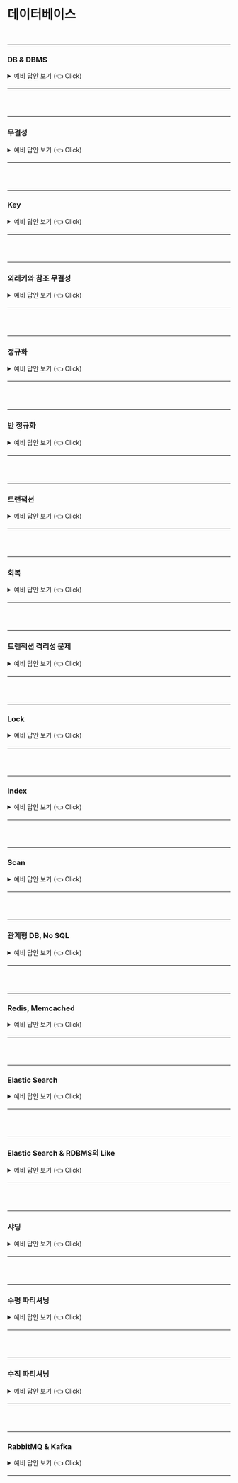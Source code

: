# 데이터베이스 



<br>

-----------------------

### DB & DBMS

<details>
   <summary> 예비 답안 보기 (👈 Click)</summary>
<br />



-----------------------

+ DB (DataBase)
  + 파일 시스템의 데이터 중복, 비 일관성, 검색 등의 문제를 해결하기 위해 구조화된 데이터 집합

+ DBMS (DataBaseManagementSystem)
  + 여러 사용자들이 DB를 사용할 수 있도록 해주는 소프트웨어

+ 스키마
  + 데이터베이스의 구조와 제약조건 등의 명세를 기술한 메타 데이터 집합



</details>

-----------------------

<br>



<br>

-----------------------

### 무결성

<details>
   <summary> 예비 답안 보기 (👈 Click)</summary>
<br />



-----------------------

+ 데이터의 정확성, 일관성을 보장하는 것
  + 정확성 : 중복과 누락없는 것
  + 일관성 : 성질이 변하지 않고 유지되는 것

+ 무결성 제약 조건 종류
  + 개체 무결성
    + 기본키는 Null일 수 없고, 하나의 값만 존재해야한다.

  + 참조 무결성
    + 외래키를 참조할 수 없는 값을 가질 수 없다. Null이나 fk만 허용한다.

  + Null 무결성
    + 특정 속성은 Null을 가질 수 없다.

  + 고유 무결성
    + 특정 속성은 중복되는 값을 가질 수 없다.

  + 키 무결성
    + 하나의 테이블에는 적어도 하나의 키가 있어야한다.

  + 도메인 무결성
    + 속성값은 해당 속성의 도메인에 속한 값이어야한다.
    + 성별 속성은 무조건 남,녀만 와야한다.



</details>

-----------------------

<br>



<br>

-----------------------

### Key

<details>
   <summary> 예비 답안 보기 (👈 Click)</summary>
<br />



-----------------------

+ 튜블플 구분할수 있는 유일한 속성
+ 종류
  + 슈퍼키 : 유일성을 만족하는 속성
  + 후보키 : 유일성과 최소성을 만족하는 속성
  + 기본키 : 후보키 중에서 선택한 속성, 특정 튜플을 유일하게 식별할수 있는 속성이며 Null을 허용하지 않는다.
  + 대체키 : 기본키를 제외한 나머지 후보키
  + 외래키 : 다른 튜플을 식별할 수 있는 속성



</details>

-----------------------

<br>



<br>

-----------------------

### 외래키와 참조 무결성

<details>
   <summary> 예비 답안 보기 (👈 Click)</summary>
<br />



-----------------------

+ 외래키는 참조 무결성을 지키기 위해 restricted, cascade와 같은 개념을 적용할 수 있다.
+ restricted
  + 수정 삭제시, 참조하고 있는 개체가 있다면 연산을 취소

+ cascade
  + 수정 삭제시, 참조하고 있는 개체도 함께 수정 또는 삭제



</details>

-----------------------

<br>



<br>

-----------------------

### 정규화

<details>
   <summary> 예비 답안 보기 (👈 Click)</summary>
<br />



-----------------------

+ 이상현상을 제거하기 위해 테이블을 분리하는 작업
+ 이상현상
  + 삽입 이상
    + 특정 데이터가 존재하지 않아 추가하고 싶은 데이터를 추가하지 못하는 현상
    + 또는 불필요한 데이터를 함께 추가해야하는 현상
    
  + 삭제 이상
    + 특정 데이터를 삭제할때 원치 않은 데이터도 삭제되는 현상
  
  + 갱신 이상
    + 데이터를 수정했는데 같은 속성이지만 다른 값을 가지는 불일치성이 생기는 현상
      + 데이터 정합성의 불일치
  
+ 종류
  + 제 1정규화
    + 모든 속성값은 원자성을 갖는다.

  + 제 2정규화
    + 제 1정규화 + 완전 함수정 종속
    + 완전 함수적 종속 : 기본키의 부분집합이 결정자이지 않는것
    + 완전 함수적 종속을 만족하지 않는 경우
      + <img width="522" alt="image" src="https://user-images.githubusercontent.com/57162257/190955012-8b677625-7b6b-4996-925e-9cc4bf1afbd5.png">
    
  + 제 3정규화
    + 제 2정규화 + 이행적 종속이 아닌것
    + 이행적 종속 : a->b, b->c 일때 a->c인것.
      + <img width="336" alt="image" src="https://user-images.githubusercontent.com/57162257/190955096-c3338e96-8768-4db9-8f2f-17892b9d5020.png">
    
  + BCNF
    + 제 3정규화 + 모든 결정자가 후보키
    + 모든 결정자가 후보키가 아닌 경우
      + <img width="406" alt="image" src="https://user-images.githubusercontent.com/57162257/190955207-b5bf4935-4e7c-4d44-b0ac-5bff61b53a6e.png">



</details>

-----------------------

<br>



<br>

-----------------------

### 반 정규화

<details>
   <summary> 예비 답안 보기 (👈 Click)</summary>
<br />



-----------------------

+ 의도적으로 정규화를 위배해 성능 향상 및 편의성을 이루는 과정
+ 시스템의 성능이 향상될 수 있지만 데이터의 일관성은 저하될 수 있다.
+ 장점
  + Join비용이 줄어들어 빠른 조회가 가능하다.
  + 조회 쿼리가 간단해진다.

+ 단점
  + 데이터의 수정, 삭제 비용이 비싸다
  + 데이터를 중복저장하여 더 많은 저장공간이 필요.



</details>

-----------------------

<br>



<br>

-----------------------

### 트랜잭션

<details>
   <summary> 예비 답안 보기 (👈 Click)</summary>
<br />



-----------------------

+ 데이터베이스의 상태를 변경하기 위한 작업 단위
+ 특징 (ACID)
  + 원자성 (Automicity)
    + 트랜잭션의 결과는 모두 반영되거나 모두 반영되지 않아야한다.

  + 일관성 (Consistency)
    + 트랜잭션의 결과로 데이터베이스의 상태가 모순되지 않아야한다.

  + 격리성 (Isolation)
    + 트랜잭션이 자원을 사용하고있다면 다른 트랜잭션의 접근을 제한하는것.

  + 지속성 (Durability)
    + 트랜잭션이 성공정으로 수행되면 결과는 데이터베이스에 영구적으로 저장된다.



</details>

-----------------------

<br>



<br>

-----------------------

### 회복

<details>
   <summary> 예비 답안 보기 (👈 Click)</summary>
<br />



-----------------------

+ 문제가 발생했을 때 Rollback이 수행되고 UNDO, REDO가 발생하여 문제가 발생되기 전 상태로 돌아가는 것
+ check point
  + 로그 파일에 체크포인트를 저장하고 문제 발생시 check point 이후에 처리된 작업들을 회복시키는 것.

+ UNDO
  + 트랜잭션이 commit되지 않은 상태에서 문제 발생시, 해당 작업이 없던 일로 처리하는 작업

+ REDO
  + 트랜잭션이 commit된 후 문제 발생시, REDO로 check poin지점으로 돌아가 저장된 로그를 통해 commit지점까지 복구하는 작업.



</details>

-----------------------

<br>



<br>

-----------------------

### 트랜잭션 격리성 문제

<details>
   <summary> 예비 답안 보기 (👈 Click)</summary>
<br />



-----------------------

+ 동시에 여러 트랜잭션이 수행 될 때 각 트랜잭션이 얼마만큼의 고립성을 가지는지 나타내는 것
+ 사용 이유
  + 동시성과 일관성을 유지하기 위함으로써, 일관성이 너무 높으면 병목 현상이 발생하여 응답이 지연되고, 동시성이 너무 높으면 데이터가 꼬일 위험이 있게 된다. 동시성과 일관성을 적절히 맞추기 위해 사용하는 방법 중 하나가 트랜잭션 격리이다.

+ 종류
  + Read UnCommited
    + 데이터를 변경한 트랜잭션의 commit, rollback 여부 상관없이 트랜잭션에게 보여주는 격리성 수준

  + Read Commited
    - commit을 수행한 트랜잭션의 결과만 조회할 수 있는 격리 수준
    - orcle의 격리 수준
    - Commit() 이후의 데이터만 읽을 수 있기 때문에 Dirty Read는 발생하지 않는다.
    - 다른 트랜잭션이 수정 중인 데이터는 Undo영역의 데이터를 읽어오고, commit()된 후의 데이터를 조회할 때는 Record영역의 데이터를 읽어 오기 때문에 Non Repetable Read와 Phantom Read 가 발생한다.
  + Repetable Read
    + 트랜잭션의 ID를 부여하여 자신 보다 낮은 ID의 트랜잭션 결과만 조회하는 격리 방식
    + MySQL의 격리 수준
    + 데이터 변경시 이전 데이터를 트랜잭션 ID와 함께 Undo영역에 저장하고 변경된 데이터는 Record 영역에 저장한다.
      + 이러한 변경 방식을 MVCC (Multiple Version Concurrency Control)이라고 한다.
        + Concurrency : 동시성
      
    + 트랜잭션 ID를 통해 Repetable Read가 발생하지 않는다.
    
  + Serializable
    + 읽기 작업과 쓰기 작업 모두 락을 걸어 다른 트랜잭션은 해당 자원에 접근할 수 없다
    + 일관성이 가장 높고 동시성이 가장 낮은 격리 수준



</details>

-----------------------

<br>



<br>

-----------------------

### Lock

<details>
   <summary> 예비 답안 보기 (👈 Click)</summary>
<br />



-----------------------

+ Lock이란 트랜잭션 처리의 순차성을 보장하기 위한 방법.
+ 종류
  + 공유 락 (S- Lock)
    + 데이터를 읽을 때 사용되는 락.
    + S-Lock이 걸려있을때 S-Lock는 동시 접근이 가능하다. 하지만 L-Lcok은 접근이 불가능하다.
    + SELECT

  + 베타 락 (Exclusive - Lock)
    + 데이터를 변경 할 때 사용되는 락
    + X-Lock이 해제될 때까지 다른 트랜잭션은 해당 자원에 접근이 불가능하다.
    + SELECT for UPDATE, UPDATE, DELETE

+ 락의 해제 타이밍
  + commit
  + rollback



</details>

-----------------------

<br>



<br>

-----------------------

### Index

<details>
   <summary> 예비 답안 보기 (👈 Click)</summary>
<br />



-----------------------

+ 추가적인 쓰기 작업과 저장 공간을 활용하여 데이터베이스의 검색 속도를 향상시키기 위한 자료구조
+ Indexing을 사용하지 않으면 조회시 Table Full Scan으로 검색 속도가 느리다.
+ Index의 컬럼 선정 기준
  + 카디널리티가 높은 컬럼 (중복도가 낮은 컬럼)
  + 이유
    + 인덱싱의 최대 효율을 내기 위해 Index로 많은 부분을 걸러내야하기 때문이다

  + Index의 복수 컬럼 선정
    + 카디널리티가 높은 순으로 선정한다.

+ 자료구조
  + 해시 테이블
    + key에 대한 해시코드를 통해 데이터를 찾아 O(1)의 시간이 걸린다.
    + 해시 테이블은 등호연산(=)일때는 효율적이지만 부등호(>,<)연산시 효율적이지 못하다.

  + B - Tree
    + Root Node, Brach Node, Leaf Node로 구성되어있다.
    + 하나의 노드에 key와 데이터가 저장되어있다.
    + 장점
      + 노드에 데이터가 저장되어있어 메모리에서 바로 데이터를 가져올 수 있다.
      + key가 정렬되어있어 부등호 연산에 효율적이다.

  + B + Tree
    + Inner Node와 Leaf Node로 구성되어있다.
    + Inner Node에 key만 정렬되서 저장되어있고 데이터는 Leaf Node에 LinkedList로 연결되어 저장되어있다.
    + 장점
      + Leaf Node가 LinkedList로 연결되어있어 선형탐색이 가능하고 부등호 연산에 효율적이다.


</details>

-----------------------

<br>



<br>

-----------------------

### Scan

<details>
   <summary> 예비 답안 보기 (👈 Click)</summary>
<br />



-----------------------

+ Table Full Scan
  + 테이블의 속한 값을 모두 읽어 원하는 값을 찾는다.

+ Index Range Scan
  + leaft node까지 수직 탐색 후, LinkedList를 이용해서 범위 탐색이 가능하다.

+ Index Full Scan
  + 모든 값을 읽지않고 Index만 읽어서 탐색할 수 있기 때문에 Table Full Scan보다 비용이 저렴하다.
  + 첫번째 leaft node까지 수직 탐색 후,  리프 노드 전체를 탐색



</details>

-----------------------

<br>



<br>

-----------------------

### 관계형 DB, No SQL

<details>
   <summary> 예비 답안 보기 (👈 Click)</summary>
<br />



-----------------------

- RDB (Relation Data Base)
  - 정해진 스키마에 따라 데이터를 테이블에 저장하는 데이터베이스
  - 데이터 구조를 보장하고 중복을 방지한다.
  - 테이블간의 연관관계를 가진다.
  - 수직적 확장이 가능하다 (성능 향상)
  - 사용
    - 관계를 맺고 있는 데이터의 수정이 빈번한 경우
    - 명확한 스키마가 데이터와 사용자에게 중요한 경우
- No SQL
  - 유연한 스키마로 데이터간의 관계없이 자유로운 형태로 데이터를 저장하는 데이터베이스
  - 수평적 확장으로 트랜픽 분산 및 대용량 처리가 가능하다.
  - 사용
    - 읽기를 많이하고 수정, 삭제가 많이 없는 경우
    - 데이터베이스를 수평적으로 확장해야 하는 경우 (막대한 양의 데이터를 다룸)


</details>

-----------------------

<br>



<br>

-----------------------

### Redis, Memcached

<details>
   <summary> 예비 답안 보기 (👈 Click)</summary>
<br />



-----------------------

+ Redis
  + In Memory 데이터베이스로  key,value 형태로 데이터를 저장하는 NoSQL이다.
  + 여러가지 자료구조(String, LinkedList, Set, Sorted Set..), 싱글스레드를 제공하고 각 자료구조는 atomic critical section을 제공한다.
+ Memcached
  + In Memory 데이터베이스로 key,value 형태로 데이터를 저장하는 NoSQL이다.
  + 시스템에서 사용되지 않는 일부 메모리를 활용할 수 있어서 성능 향상 가능
+ In Memory 데이터베이스란
  + 메인 메모리에 데이터를 저장하여 디바이스 데이터베이스보다 더 빠르게 데이터를 가져오는 데이터베이스
  + 데이터 베이스의 부하를 줄여 애플리케이션의 속도 개선을  위해 사용된다.




</details>

-----------------------

<br>



<br>

-----------------------

### Elastic Search

<details>
   <summary> 예비 답안 보기 (👈 Click)</summary>
<br />



-----------------------

+ 자바 기반의 오픈 소스 검색 엔진으로 역색인을 통해 방대한 양의 데이터를 빠르게 검색, 저장할 수 있다.
+ <img width="446" alt="image" src="https://user-images.githubusercontent.com/57162257/185732856-30c0b5c3-d2e3-4ce1-80f5-225017db987b.png">
+ 역색인
  + 텍스트를 파싱해서 단어를 분리하여 검색어 사전에 저장한다.
  + 검색어 사전에는 단어별로 Document를 가리키고 있다.
  + <img width="442" alt="image" src="https://user-images.githubusercontent.com/57162257/191022507-4fdc60bf-c064-4c49-b959-1924d587231d.png">
  
+ 구조
  + Cluster
    + Elastic Search에서 가장 큰 시스템 단위
    + 하나 이상의 Node를 가지고 있으며, Cluster끼리는 통신이 불가능하다.

  + Node
    + 하나의 단위 프로세스로써 Index 생성, 데이터 CRUD 등의 역할에 따라 노드를 나눈다.

  + Index
    + 데이터베이스와 대응하는 개념
    + Index = DataBase, Type = Table, Field = Colume, Document = Row

  + Shard
    + 샤딩을 통해 Index를 분리하여 저장한 형태
    + 스케일 아웃을 위해 index를 여러 shard로 나눈다.

  + Replica
    - Node의 손실을 대비하기 위해 shard를 여러 Node에 저장한 것.

+ 특징
  + Scale Out
    + 샤드를 통해 수평적 확장

  + 고가용성
    + 레플리카를 통해 안정성 보장

  + Schema Free
    + Json문서로 검색하기 때문에 스키마가 없다.

  + Rest Ful
    + 데이터 crud 작업은 http restful api를 사용한다.
    + SELECT = Get, Create = Put, UPDATE = Post, DELETE = Delete
      + Put으로 저장할때는 index/type/id 로 id를 제어할 수 있다.
      + Post로 저장할때는 index/type로 id 생성 제어를 넘긴다.
    + 저장 : index / type / id
    + 조건 조회 : index / _search ? age=80 등의 url search나 json파일에 쿼리를 작성해서 POST로 검색하는 방법이 있다.



</details>

-----------------------

<br>



<br>

-----------------------

### Elastic Search & RDBMS의 Like

<details>
   <summary> 예비 답안 보기 (👈 Click)</summary>
<br />



-----------------------

+ RDBMS의 Like는 전체검색으로 단순 텍스트 매칭에 대한 결과를 반환
+ Elastic Search는 전체검색이 아닌 역색인 기반으로 검색하기 때문에 빠르다.


</details>

-----------------------

<br>



<br>

-----------------------

### 샤딩

<details>
   <summary> 예비 답안 보기 (👈 Click)</summary>
<br />



-----------------------

+ 큰 테이블을 수평으로 쪼개어 다른 데이터베이스에 저장하는 방법
+ 장점
  + 데이터와 Index의 개수가 줄어들어 성능이 향상된다.

+ 단점
  + 데이터베이스 간의 통신이 많아져 비용 증가
  + 하나의 서버가 고장나면 무결성이 깨질 수 있다.



</details>

-----------------------

<br>



<br>

-----------------------

### 수평 파티셔닝

<details>
   <summary> 예비 답안 보기 (👈 Click)</summary>
<br />



-----------------------

+ 테이블을 수평으로 나누어 스키마가 동일한 여러 테이블을 만드는것.
+ 장점
  + 데이터와 Index의 개수가 줄어들어 성능이 향상된다.

+ 단점
  + 데이터를 찾는 과정이 기존보다 복잡해 처리 시간이 증가한다.



</details>

-----------------------

<br>



<br>

-----------------------

### 수직 파티셔닝

<details>
   <summary> 예비 답안 보기 (👈 Click)</summary>
<br />



-----------------------

+ 테이블을 수직으로 나누어 여러 테이블로 분리하는 방식
+ 장점
  + 자주 사용하는 컬럼을 분리시켜 조회시 필요없는 데이터가 올라오는 것을 줄여 성능을 높여준다.

+ 단점
  + 테이블간 조인 비용 발생



</details>

-----------------------

<br>



<br>

-----------------------

### RabbitMQ & Kafka

<details>
   <summary> 예비 답안 보기 (👈 Click)</summary>
<br />



-----------------------

+ Message Queue 기반의 메시지 시스템
+ Message Queue
  + 프로세스간 데이터를 교환할 때 사용하는 통신 방법
  + 장점
    + 비동기 : 메시지를 queue에 저장
    + 낮은 결합도 : 애플리케이션과 분리
    + 탄력성 : consumer가 고장나도 메시지는 queue에 저장되어있음
    + 보장성 : MQ에 저장되면 모든 메시지는 consumer에게 전달 보장

+ Kafka
  + <img width="600" alt="image" src="https://user-images.githubusercontent.com/57162257/187015445-92ffd37c-dee0-40d1-ae7a-acef0cf0ab8f.png">
  + 메시지 큐 기반의 분산 메시징 시스템
  +  Publisher와 Subscriber를 중심으로 생성자가 원하는 메시지를 배포 패턴으로 진행
  + 메시지를 Subscriber가 가져가도 broker에서는 메시지를 저장하고 있어 다시 사용가능
  + 메시지를 병렬 처리하기 때문에 대용량 데이터 처리 가능
  
+ RabbitMQ
  + <img width="500" alt="image" src="https://user-images.githubusercontent.com/57162257/187015453-9dfe5634-e563-4906-93fa-3e868acb2e36.png">
  + AMQP 프로토콜을 구현한 메시지 브로커
    + AMQP : client와 broker간 메시지를 주고받기 위한 프로토콜
  + 브로커 중심적 형태로 producer와 consumer간 보장된 메시지 전달에 초점
  + 메시지를 consumer에게 전달하면 삭제
  + 데이터 처리보다 Manage UI를 제공해 관리나 다양한 기능 제공을 위한 서비스 구축에 사용



</details>

-----------------------

<br>





